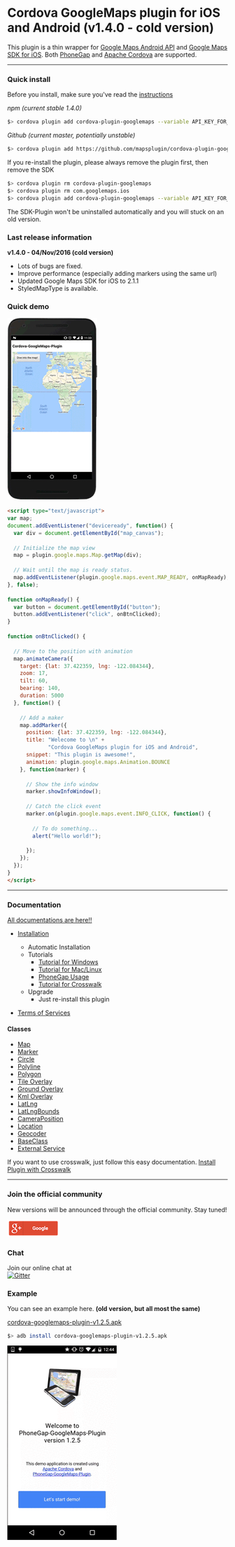 Cordova GoogleMaps plugin for iOS and Android (v1.4.0 - cold version)
==========================
This plugin is a thin wrapper for [Google Maps Android API](https://developers.google.com/maps/documentation/android/) and [Google Maps SDK for iOS](https://developers.google.com/maps/documentation/ios/).
Both [PhoneGap](http://phonegap.com/) and [Apache Cordova](http://cordova.apache.org/) are supported.

-----

### Quick install

Before you install, make sure you've read the [instructions](https://github.com/mapsplugin/cordova-plugin-googlemaps/wiki/Installation)

*npm (current stable 1.4.0)*
```bash
$> cordova plugin add cordova-plugin-googlemaps --variable API_KEY_FOR_ANDROID="YOUR_ANDROID_API_KEY_IS_HERE" --variable API_KEY_FOR_IOS="YOUR_IOS_API_KEY_IS_HERE"
```

*Github (current master, potentially unstable)*
```bash
$> cordova plugin add https://github.com/mapsplugin/cordova-plugin-googlemaps --variable API_KEY_FOR_ANDROID="YOUR_ANDROID_API_KEY_IS_HERE" --variable API_KEY_FOR_IOS="YOUR_IOS_API_KEY_IS_HERE"
```

If you re-install the plugin, please always remove the plugin first, then remove the SDK

```bash
$> cordova plugin rm cordova-plugin-googlemaps
$> cordova plugin rm com.googlemaps.ios
$> cordova plugin add cordova-plugin-googlemaps --variable API_KEY_FOR_ANDROID="YOUR_ANDROID_API_KEY_IS_HERE" --variable API_KEY_FOR_IOS="YOUR_IOS_API_KEY_IS_HERE"
```

The SDK-Plugin won't be uninstalled automatically and you will stuck on an old version.


### Last release information

**v1.4.0 - 04/Nov/2016 (cold version)**
- Lots of bugs are fixed.
- Improve performance (especially adding markers using the same url)
- Updated Google Maps SDK for iOS to 2.1.1
- StyledMapType is available.



### Quick demo
![](top/demo.gif)

```html
<script type="text/javascript">
var map;
document.addEventListener("deviceready", function() {
  var div = document.getElementById("map_canvas");

  // Initialize the map view
  map = plugin.google.maps.Map.getMap(div);

  // Wait until the map is ready status.
  map.addEventListener(plugin.google.maps.event.MAP_READY, onMapReady);
}, false);

function onMapReady() {
  var button = document.getElementById("button");
  button.addEventListener("click", onBtnClicked);
}

function onBtnClicked() {

  // Move to the position with animation
  map.animateCamera({
    target: {lat: 37.422359, lng: -122.084344},
    zoom: 17,
    tilt: 60,
    bearing: 140,
    duration: 5000
  }, function() {

    // Add a maker
    map.addMarker({
      position: {lat: 37.422359, lng: -122.084344},
      title: "Welecome to \n" +
             "Cordova GoogleMaps plugin for iOS and Android",
      snippet: "This plugin is awesome!",
      animation: plugin.google.maps.Animation.BOUNCE
    }, function(marker) {

      // Show the info window
      marker.showInfoWindow();

      // Catch the click event
      marker.on(plugin.google.maps.event.INFO_CLICK, function() {

        // To do something...
        alert("Hello world!");

      });
    });
  });
}
</script>
```

-----

### Documentation

[All documentations are here!!](wiki.md)

* [Installation](Installation/README.md)
  * Automatic Installation
  * Tutorials
    * [Tutorial for Windows](Installation/windows/cli/README.md)
    * [Tutorial for Mac/Linux](Installation/macosx/README.md)
    * [PhoneGap Usage](Installation/phonegap/README.md)
    * [Tutorial for Crosswalk](Installation/crosswalk/README.md)
  * Upgrade
    * Just re-install this plugin

* [Terms of Services](Terms-of-Services/README.md)

#### Classes
- [Map](./class/Map/README.md)
- [Marker](./class/Marker/README.md)
- [Circle](./class/Circle/README.md)
- [Polyline](./class/Polyline/README.md)
- [Polygon](./class/Polygon/README.md)
- [Tile Overlay](./class/TileOverlay/README.md)
- [Ground Overlay](./class/GroundOverlay/README.md)
- [Kml Overlay](./class/KmlOverlay/README.md)
- [LatLng](./class/LatLng/README.md)
- [LatLngBounds](./class/LatLngBounds/README.md)
- [CameraPosition](./class/CameraPosition/README.md)
- [Location](./class/Location/README.md)
- [Geocoder](./class/Geocoder/README.md)
- [BaseClass](./class/BaseClass/README.md)
- [External Service](./class/External-Service/README.md)

If you want to use crosswalk, just follow this easy documentation.
[Install Plugin with Crosswalk](Installation/crosswalk/README.md)

-----

### Join the official community
New versions will be announced through the official community. Stay tuned!

<a href="https://plus.google.com/u/0/communities/117427728522929652853"><img src="top/Red-signin_Google_base_44dp.png" height="40"></a>

### Chat
Join our online chat at<br>
[![Gitter](https://badges.gitter.im/cordova-plugin-googlemaps.svg)](https://gitter.im/nightstomp/cordova-plugin-googlemaps)

### Example
You can see an example here. **(old version, but all most the same)**

 [cordova-googlemaps-plugin-v1.2.5.apk](top/cordova-googlemaps-plugin-v1.2.5.apk)
```bash
$> adb install cordova-googlemaps-plugin-v1.2.5.apk
```

![image](top/example-v1.2.5.gif)
